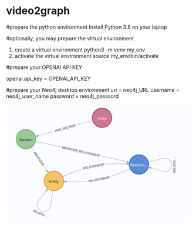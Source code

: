 # video2graph

#prepare the python environment
Install Python 3.8 on your laptop

#optionally, you may prepare the virtual environment
 1. create a virtual environment
python3 -m venv my_env
 2. activate the virtual environment
source my_env/bin/activate

#prepare your OPENAI API KEY

openai.api_key = OPENAI_API_KEY

#prepare your Neo4j desktop environment
uri = neo4j_URL
username = neo4j_user_name
password = neo4j_passsord


![schema](./schema.jpeg)
